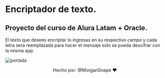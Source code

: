 # Encriptador de texto.
## Proyecto del curso de Alura Latam + Oracle. 
El texto que desees encriptar lo ingresas en su respectivo campo y cada letra sera reemplazada para hacer el mensaje solo se pueda descifrar con la misma app.

![portada](https://github.com/user-attachments/assets/c4deb451-4933-44a0-a4f0-dfe7633c0194)

<p align="center"> Hecho por: @MorganSnape ❤️</p>

